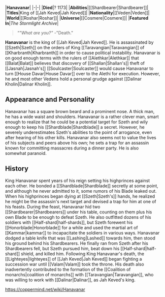|**Hanavanar**|
|-|-|
|**Died**|? 1173|
|**Abilities**|[[Shardbearer\|Shardbearer]]|
|**Titles**|King of [[Jah Keved\|Jah Keved]]|
|**Nationality**|[[Veden\|Veden]]|
|**World**|[[Roshar\|Roshar]]|
|**Universe**|[[Cosmere\|Cosmere]]|
|**Featured In**|*The Stormlight Archive*|

>“*"What are you?"*
\-"Death."


**Hanavanar** is the king of [[Jah Keved\|Jah Keved]]. He is assassinated by [[Szeth\|Szeth]] on the orders of King [[Taravangian\|Taravangian]] of [[Kharbranth\|Kharbranth]] in order to cause political instability.
Hanavanar is on good enough terms with the rulers of [[Alethkar\|Alethkar]] that [[Balat\|Balat]] believes that discovery of [[Shallan\|Shallan's]] theft of [[Jasnah\|Jasnah's]] [[Soulcaster\|Soulcaster]] would cause Hanavanar to turn [[House Davar\|House Davar]] over to the Alethi for execution. However, he and most other Vedens hold a personal grudge against [[Dalinar Kholin\|Dalinar Kholin]].

## Appearance and Personality
Hanavanar has a square brown beard and a prominent nose. A thick man, he has a wide waist and shoulders.
Hanavanar is a rather clever man, smart enough to realize that he could be a potential target for Szeth and wily enough to keep his [[Shardblade\|Shardblade]] a secret. However, he severely underestimates Szeth's abilities to the point of arrogance, even after hearing of his other kills. Hanavanar also seems not to value the lives of his subjects and peers above his own; he sets a trap for an assassin known for committing massacres during a dinner party. He is also somewhat paranoid.

## History
King Hanavanar spent years of his reign setting his highprinces against each other. He bonded a [[Shardblade\|Shardblade]] secretly at some point, and although he never admitted to it, some rumors of his Blade leaked out. When his highprinces began dying at [[Szeth\|Szeth's]] hands, he realized he might be the assassin's next target and devised a trap for him at one of his feasts.
During the feast, Hanavanar hid two [[Shardbearer\|Shardbearers]] under his table, counting on them plus his own Blade to be enough to defeat Szeth. He also outfitted dozens of his soldiers with [[Half-shard\|half-shards]], but Szeth forewent his [[Honorblade\|Honorblade]] for a while and used the martial art of [[Kammar\|kammar]] to incapacitate the soldiers in various ways. Hanavanar dodged a table knife that was [[Lashing\|Lashed]] towards him, then stood his ground behind his Shardbearers. He finally ran from Szeth after his Shardbearers fell, but Szeth pursued him, beat down his [[Half-shard\|half-shard]] shield, and killed him.
Following King Hanavanar's death, the [[Lighteyes\|lighteyes]] of [[Jah Keved\|Jah Keved]] began fighting a succession war until [[Valam\|Valam]] took the throne. His death also inadvertently contributed to the formation of the [[Coalition of monarchs\|coalition of monarchs]] with [[Taravangian\|Taravangian]], who was willing to work with [[Dalinar\|Dalinar]], as Jah Keved's king.



https://coppermind.net/wiki/Hanavanar